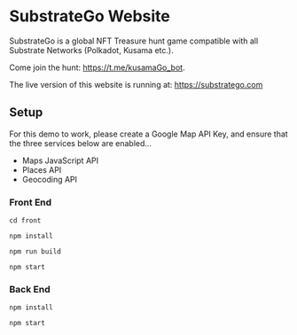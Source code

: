 # SubstrateGo Website

SubstrateGo is a global NFT Treasure hunt game compatible with all Substrate Networks (Polkadot, Kusama etc.). 

Come join the hunt: https://t.me/kusamaGo_bot.

The live version of this website is running at: https://substratego.com

## Setup

For this demo to work, please create a Google Map API Key, and ensure that the three services below are enabled...

- Maps JavaScript API
- Places API
- Geocoding API

### Front End

```cd front```

```npm install```

```npm run build```

```npm start``` 

### Back End

```npm install```

```npm start```



